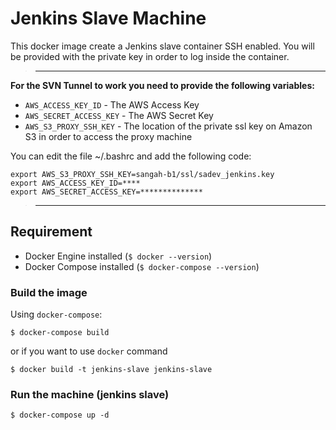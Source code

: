 # Jenkins Slave Machine

This docker image create a Jenkins slave container SSH enabled.
You will be provided with the private key in order to log inside the container.

> ---
**For the SVN Tunnel to work you need to provide the following variables:**

- `AWS_ACCESS_KEY_ID` - The AWS Access Key
- `AWS_SECRET_ACCESS_KEY` - The AWS Secret Key 
- `AWS_S3_PROXY_SSH_KEY` - The location of the private ssl key on Amazon S3 in order to access the proxy machine

You can edit the file ~/.bashrc and add the following code:

    export AWS_S3_PROXY_SSH_KEY=sangah-b1/ssl/sadev_jenkins.key
    export AWS_ACCESS_KEY_ID=****
    export AWS_SECRET_ACCESS_KEY=**************

> ---

## Requirement

- Docker Engine installed (`$ docker --version`)
- Docker Compose installed (`$ docker-compose --version`)

### Build the image

Using `docker-compose`:

    $ docker-compose build

or if you want to use `docker` command

    $ docker build -t jenkins-slave jenkins-slave

### Run the machine (jenkins slave)

    $ docker-compose up -d
